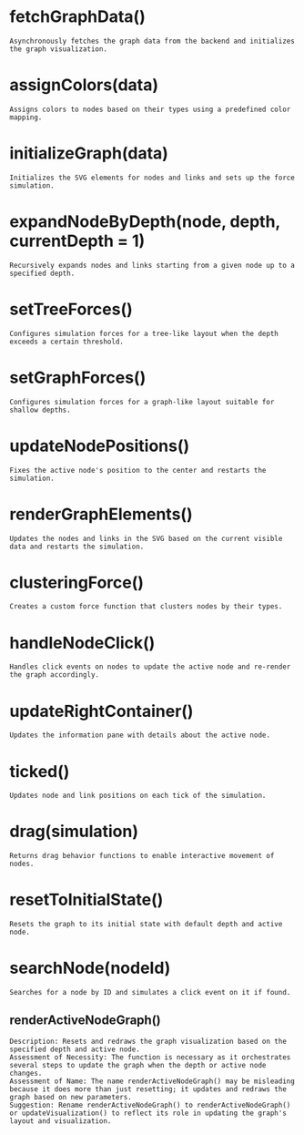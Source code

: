 # fetchGraphData()
    Asynchronously fetches the graph data from the backend and initializes the graph visualization.

# assignColors(data)
    Assigns colors to nodes based on their types using a predefined color mapping.

# initializeGraph(data)
    Initializes the SVG elements for nodes and links and sets up the force simulation.

# expandNodeByDepth(node, depth, currentDepth = 1)
    Recursively expands nodes and links starting from a given node up to a specified depth.

# setTreeForces()
    Configures simulation forces for a tree-like layout when the depth exceeds a certain threshold.

# setGraphForces()
    Configures simulation forces for a graph-like layout suitable for shallow depths.

# updateNodePositions()
    Fixes the active node's position to the center and restarts the simulation.

# renderGraphElements()
    Updates the nodes and links in the SVG based on the current visible data and restarts the simulation.

# clusteringForce()
    Creates a custom force function that clusters nodes by their types.

# handleNodeClick()
    Handles click events on nodes to update the active node and re-render the graph accordingly.

# updateRightContainer()
    Updates the information pane with details about the active node.

# ticked()
    Updates node and link positions on each tick of the simulation.

# drag(simulation)
    Returns drag behavior functions to enable interactive movement of nodes.

# resetToInitialState()
    Resets the graph to its initial state with default depth and active node.

# searchNode(nodeId)
    Searches for a node by ID and simulates a click event on it if found.

## renderActiveNodeGraph()
    Description: Resets and redraws the graph visualization based on the specified depth and active node.
    Assessment of Necessity: The function is necessary as it orchestrates several steps to update the graph when the depth or active node changes.
    Assessment of Name: The name renderActiveNodeGraph() may be misleading because it does more than just resetting; it updates and redraws the graph based on new parameters.
    Suggestion: Rename renderActiveNodeGraph() to renderActiveNodeGraph() or updateVisualization() to reflect its role in updating the graph's layout and visualization. 